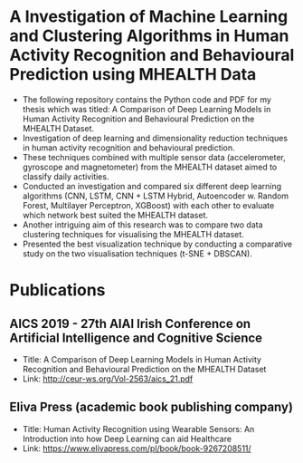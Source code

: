 # A Investigation of Machine Learning and Clustering Algorithms in Human Activity Recognition and Behavioural Prediction using MHEALTH Data

- The following repository contains the Python code and PDF for my thesis which was titled: A Comparison of Deep Learning Models in Human Activity Recognition and Behavioural Prediction on the MHEALTH Dataset.  
- Investigation of deep learning and dimensionality reduction techniques in human activity recognition and behavioural prediction. 
- These techniques combined with multiple sensor data (accelerometer, gyroscope and magnetometer) from the MHEALTH dataset aimed to classify daily activities. 
- Conducted an investigation and compared six different deep learning algorithms (CNN, LSTM, CNN + LSTM Hybrid, Autoencoder w. Random Forest, Multilayer Perceptron, XGBoost) with each other to evaluate which network best suited the MHEALTH dataset. 
- Another intriguing aim of this research was to compare two data clustering techniques for visualising the MHEALTH dataset. 
- Presented the best visualization technique by conducting a comparative study on the two visualisation techniques (t-SNE + DBSCAN). 


# Publications

## AICS 2019 - 27th AIAI Irish Conference on Artificial Intelligence and Cognitive Science
- Title: A Comparison of Deep Learning Models in Human Activity Recognition and Behavioural Prediction on the MHEALTH Dataset
- Link: http://ceur-ws.org/Vol-2563/aics_21.pdf

## Eliva Press (academic book publishing company)
- Title: Human Activity Recognition using Wearable Sensors: An Introduction into how Deep Learning can aid Healthcare
- Link: https://www.elivapress.com/pl/book/book-9267208511/
